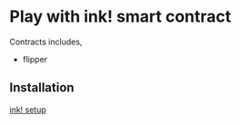 # Play with ink! smart contract

Contracts includes,
- flipper


## Installation

[ink! setup](https://ink.substrate.io/getting-started/setup)